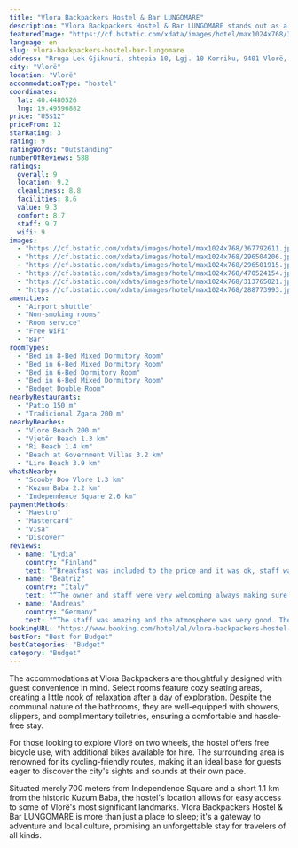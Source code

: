 ```yaml
---
title: "Vlora Backpackers Hostel & Bar LUNGOMARE"
description: "Vlora Backpackers Hostel & Bar LUNGOMARE stands out as a prime choice for travelers seeking a blend of comfort and adventure in Vlorë."
featuredImage: "https://cf.bstatic.com/xdata/images/hotel/max1024x768/367792611.jpg?k=5740eb8a3b1712cf597bb7e2a52cdb87753bd8eb327ab734b42f6e8f368af99b&o=&hp=1"
language: en
slug: vlora-backpackers-hostel-bar-lungomare
address: "Rruga Lek Gjiknuri, shtepia 10, Lgj. 10 Korriku, 9401 Vlorë, Albania"
city: "Vlorë"
location: "Vlorë"
accommodationType: "hostel"
coordinates:
  lat: 40.4480526
  lng: 19.49596882
price: "US$12"
priceFrom: 12
starRating: 3
rating: 9
ratingWords: "Outstanding"
numberOfReviews: 588
ratings:
  overall: 9
  location: 9.2
  cleanliness: 8.8
  facilities: 8.6
  value: 9.3
  comfort: 8.7
  staff: 9.7
  wifi: 9
images:
  - "https://cf.bstatic.com/xdata/images/hotel/max1024x768/367792611.jpg?k=5740eb8a3b1712cf597bb7e2a52cdb87753bd8eb327ab734b42f6e8f368af99b&o=&hp=1"
  - "https://cf.bstatic.com/xdata/images/hotel/max1024x768/296504206.jpg?k=6060d763223b3b8ab682b710cb83daeb43f1bf4a4f46a53ccb96367dc4b3c111&o=&hp=1"
  - "https://cf.bstatic.com/xdata/images/hotel/max1024x768/296501915.jpg?k=f9214ec09d246fe069eaeeeb5ac0e5f53aeaf7d7891a28e5b3be8d25de4689ad&o=&hp=1"
  - "https://cf.bstatic.com/xdata/images/hotel/max1024x768/470524154.jpg?k=9f99c252738144bb4bbf50e236539e2ae0ed5d1063c71a4f18e71e4b287344ef&o=&hp=1"
  - "https://cf.bstatic.com/xdata/images/hotel/max1024x768/313765021.jpg?k=0b7218c78a7e3f4be607285eafc128d36f745b979356e7654e238f68fc2a29a8&o=&hp=1"
  - "https://cf.bstatic.com/xdata/images/hotel/max1024x768/288773993.jpg?k=6b24cfe170292519da5439adfb3efb79757afd4972a810935fd397b1ef1669c1&o=&hp=1"
amenities:
  - "Airport shuttle"
  - "Non-smoking rooms"
  - "Room service"
  - "Free WiFi"
  - "Bar"
roomTypes:
  - "Bed in 8-Bed Mixed Dormitory Room"
  - "Bed in 6-Bed Mixed Dormitory Room"
  - "Bed in 6-Bed Dormitory Room"
  - "Bed in 6-Bed Mixed Dormitory Room"
  - "Budget Double Room"
nearbyRestaurants:
  - "Patio 150 m"
  - "Tradicional Zgara 200 m"
nearbyBeaches:
  - "Vlore Beach 200 m"
  - "Vjetër Beach 1.3 km"
  - "Ri Beach 1.4 km"
  - "Beach at Government Villas 3.2 km"
  - "Liro Beach 3.9 km"
whatsNearby:
  - "Scooby Doo Vlore 1.3 km"
  - "Kuzum Baba 2.2 km"
  - "Independence Square 2.6 km"
paymentMethods:
  - "Maestro"
  - "Mastercard"
  - "Visa"
  - "Discover"
reviews:
  - name: "Lydia"
    country: "Finland"
    text: "“Breakfast was included to the price and it was ok, staff was very nice, there are also lockers but you need to bring your own lock.”"
  - name: "Beatriz"
    country: "Italy"
    text: "“The owner and staff were very welcoming always making sure that everything was ok! The hostel has a very homie feeling and it is very clean. The dogs are so cute as well!”"
  - name: "Andreas"
    country: "Germany"
    text: "“The staff was amazing and the atmosphere was very good. They have a good outside area to meet people. I did my laundry there and it was easy and very fast. I'd stay there again.”"
bookingURL: "https://www.booking.com/hotel/al/vlora-backpackers-hostel-vlore1.en-gb.html?aid=8035640"
bestFor: "Best for Budget"
bestCategories: "Budget"
category: "Budget"
---
```


The accommodations at Vlora Backpackers are thoughtfully designed with guest convenience in mind. Select rooms feature cozy seating areas, creating a little nook of relaxation after a day of exploration. Despite the communal nature of the bathrooms, they are well-equipped with showers, slippers, and complimentary toiletries, ensuring a comfortable and hassle-free stay.

For those looking to explore Vlorë on two wheels, the hostel offers free bicycle use, with additional bikes available for hire. The surrounding area is renowned for its cycling-friendly routes, making it an ideal base for guests eager to discover the city's sights and sounds at their own pace.

Situated merely 700 meters from Independence Square and a short 1.1 km from the historic Kuzum Baba, the hostel's location allows for easy access to some of Vlorë's most significant landmarks. Vlora Backpackers Hostel & Bar LUNGOMARE is more than just a place to sleep; it's a gateway to adventure and local culture, promising an unforgettable stay for travelers of all kinds.